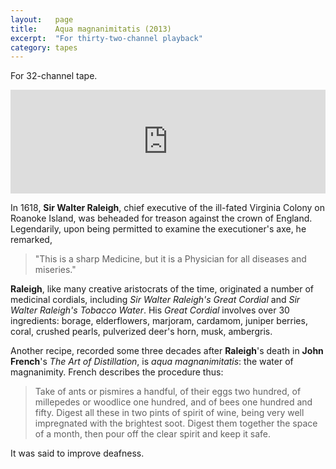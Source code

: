 ```yaml
---
layout:   page
title:    Aqua magnanimitatis (2013)
excerpt:  "For thirty-two-channel playback"
category: tapes
---
```


For 32-channel tape.

<p><iframe width="100%" height="166" scrolling="no" frameborder="no" src="https://w.soundcloud.com/player/?url=http%3A%2F%2Fapi.soundcloud.com%2Ftracks%2F93170225&amp;color=ff6600&amp;auto_play=false&amp;show_artwork=false"></iframe></p>

In 1618, **Sir Walter Raleigh**, chief executive of the ill-fated Virginia Colony
on Roanoke Island, was beheaded for treason against the crown of England.
Legendarily, upon being permitted to examine the executioner's axe, he
remarked,

> "This is a sharp Medicine, but it is a Physician for all diseases and
> miseries."

**Raleigh**, like many creative aristocrats of the time, originated a number of
medicinal cordials, including *Sir Walter Raleigh's Great Cordial* and *Sir
Walter Raleigh's Tobacco Water*.  His *Great Cordial* involves over 30
ingredients: borage, elderflowers, marjoram, cardamom, juniper berries, coral,
crushed pearls, pulverized deer's horn, musk,  ambergris.

Another recipe, recorded some three decades after **Raleigh**'s death in **John
French**'s *The Art of Distillation*, is *aqua magnanimitatis*: the water of
magnanimity.  French describes the procedure thus:

> Take of ants or pismires a handful, of their eggs two hundred, of millepedes
> or woodlice one hundred, and of bees one hundred and fifty. Digest all these
> in two pints of spirit of wine, being very well impregnated with the
> brightest soot. Digest them together the space of a month, then pour off the
> clear spirit and keep it safe.

It was said to improve deafness.